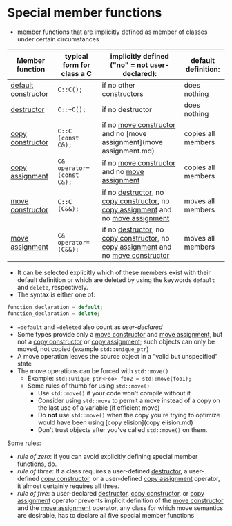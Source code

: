 # Special member functions
- member functions that are implicitly defined as member of classes under certain circumstances

| Member function                               | typical form for class a C  | implicitly defined ("no" = not user-declared):                                                   | default definition: |
| --------------------------------------------- | --------------------------- | ------------------------------------------------------------------------------------------------ | ------------------- |
| [default constructor](default_constructor.md) | `C::C();`                   | if no other constructors                                                                         | does nothing        |
| [destructor](destructor.md)                   | `C::~C();`                  | if no destructor                                                                                 | does nothing        |
| [copy constructor](copy_constructor.md)       | `C::C (const C&);`          | if no [move constructor](move_constructor.md) and no [move assignment](move assignment.md)                                            | copies all members  |
| [copy assignment](copy_assignment.md)         | `C& operator= (const C&);`  | if no [move constructor](move_constructor.md) and no [move assignment](move_assignment.md)                                            | copies all members  |
| [move constructor](move_constructor.md)       | `C::C (C&&);`               | if no [destructor](destructor.md), no [copy constructor](copy_constructor.md), no [copy assignment](copy_assignment.md) and no [move assignment](move_assignment.md) | moves all members   |
| [move assignment](move_assignment.md)         | `C& operator= (C&&);`       | if no [destructor](destructor.md), no [copy constructor](copy_constructor.md), no [copy assignment](copy_assignment.md) and no [move constructor](move_constructor.md)| moves all members   |

- It can be selected explicitly which of these members exist with their default definition or which are deleted by using the keywords `default` and `delete`, respectively.
- The syntax is either one of:
```C++
function_declaration = default;
function_declaration = delete;
```
- `=default` and `=deleted` also count as *user-declared* 
- Some types provide only a [move constructor](move_constructor.md) and [move assignment](move_assignment.md), but not a [copy constructor](copy_constructor.md) or [copy assignment](copy_assignment.md); such objects can only be moved, not copied (example `std::unique_ptr`)
- A move operation leaves the source object in a "valid but unspecified" state
- The move operations can be forced with `std::move()`
    - Example: `std::unique_ptr<Foo> foo2 = std::move(foo1);`
    - Some rules of thumb for using `std::move()`
        - Use `std::move()` if your code won't compile without it
        - Consider using `std::move` to permit a move instead of a copy on the last use of a variable (if efficient move)
        - Do **not** use `std::move()` when the copy you're trying to optimize would have been using [copy elision](copy elision.md)
        - Don't trust objects after you've called `std::move()` on them.

Some rules:

- *rule of zero*: If you can avoid explicitly defining special member functions, do.
- *rule of three*: If a class requires a user-defined [destructor](destructor.md), a user-defined [copy constructor](copy_constructor.md), or a user-defined [copy assignment](copy_assignment.md) operator, it almost certainly requires all three.
- *rule of five*:  a user-declared [destructor](destructor.md), [copy constructor](copy_constructor.md), or [copy assignment](copy_assignment.md) operator prevents implicit definition of the [move constructor](move_constructor.md) and the [move assignment](move_assignment.md) operator, any class for which move semantics are desirable, has to declare all five special member functions
